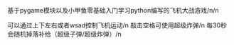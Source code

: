 基于pygame模块以及小甲鱼零基础入门学习python编写的飞机大战游戏/n/n

可以通过上下左右或者wsad控制飞机运动/n
敲击空格可使用超级炸弹/n
每30秒会随机掉落补给（超级子弹/超级炸弹）/n
